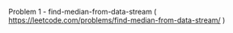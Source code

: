 Problem 1 - find-median-from-data-stream ( https://leetcode.com/problems/find-median-from-data-stream/ )